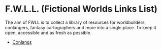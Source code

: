 # F.W.L.L. (Fictional Worlds Links List)

The aim of FWLL is to collect a library of resources for worldbuilders, conlangers, fantasy cartographers and more into a single place. To keep it open, accessible and as fresh as possible.

- [Conlangs](/conlangs.md)
